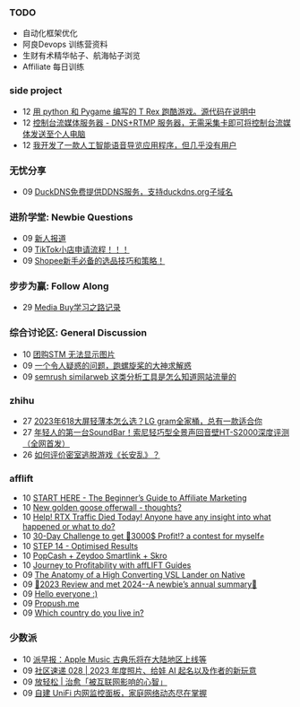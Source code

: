 ### TODO
-  自动化框架优化
-  阿良Devops 训练营资料
-  生财有术精华帖子、航海帖子浏览
-  Affiliate 每日训练

### side project
<!-- sideproject:START -->
-  12 [用 python 和 Pygame 编写的 T Rex 跑酷游戏。源代码在说明中](https://www.youtube.com/watch?v=pZySIXSelCA)
-  12 [控制台流媒体服务器 - DNS+RTMP 服务器，无需采集卡即可将控制台流媒体发送至个人电脑](https://github.com/Aioros/console-streaming-server)
-  12 [我开发了一款人工智能语音导览应用程序，但几乎没有用户](https://www.reddit.com/r/SideProject/comments/18gpp0e/ive_built_an_ai_audio_tour_app_but_have_almost_no/)<!-- sideproject:END -->


### 无忧分享
<!-- ruyo:START -->
-  09 [DuckDNS免费提供DDNS服务，支持duckdns.org子域名](https://51.ruyo.net/18593.html)<!-- ruyo:END -->

### 进阶学堂: Newbie Questions
<!-- advertcn1:START -->
-  09 [新人报道](https://www.advertcn.com/thread-113606-1-1.html)
-  09 [TikTok小店申请流程！！！](https://www.advertcn.com/thread-113604-1-1.html)
-  09 [Shopee新手必备的选品技巧和策略！](https://www.advertcn.com/thread-113603-1-1.html)<!-- advertcn1:END -->

### 步步为赢: Follow Along
<!-- advertcn2:START -->
-  29 [Media Buy学习之路记录](https://www.advertcn.com/thread-113493-1-1.html)<!-- advertcn2:END -->

### 综合讨论区: General Discussion
<!-- advertcn3:START -->
-  10 [团购STM 无法显示图片](https://www.advertcn.com/thread-113611-1-1.html)
-  09 [一个令人疑惑的问题，跑螺旋桨的大神求解惑](https://www.advertcn.com/thread-113610-1-1.html)
-  09 [semrush similarweb 这类分析工具是怎么知道网站流量的](https://www.advertcn.com/thread-113608-1-1.html)<!-- advertcn3:END -->


### zhihu
<!-- zhihu:START -->
-  27 [2023年618大屏轻薄本怎么选？LG gram全家桶，总有一款适合你](http://zhuanlan.zhihu.com/p/632641888?utm_campaign=rss&utm_medium=rss&utm_source=rss&utm_content=title)
-  27 [年轻人的第一台SoundBar！索尼轻巧型全景声回音壁HT-S2000深度评测（全网首发）](http://zhuanlan.zhihu.com/p/630990296?utm_campaign=rss&utm_medium=rss&utm_source=rss&utm_content=title)
-  26 [如何评价密室逃脱游戏《长安乱》？](http://www.zhihu.com/question/563950552/answer/3045961312?utm_campaign=rss&utm_medium=rss&utm_source=rss&utm_content=title)<!-- zhihu:END -->

### afflift
<!-- afflift:START -->
-  10 [START HERE - The Beginner’s Guide to Affiliate Marketing](https://afflift.com/f/threads/start-here-the-beginner%E2%80%99s-guide-to-affiliate-marketing.12310/)
-  10 [New golden goose offerwall - thoughts?](https://afflift.com/f/threads/new-golden-goose-offerwall-thoughts.12428/)
-  10 [Help! RTX Traffic Died Today! Anyone have any insight into what happened or what to do?](https://afflift.com/f/threads/help-rtx-traffic-died-today-anyone-have-any-insight-into-what-happened-or-what-to-do.10847/)
-  10 [30-Day Challenge to get 🎯3000$ Profit⁉ a contest for myself✊](https://afflift.com/f/threads/30-day-challenge-to-get-%F0%9F%8E%AF3000-profit%E2%81%89-a-contest-for-myself%E2%9C%8A.9419/)
-  10 [STEP 14 - Optimised Results](https://afflift.com/f/threads/step-14-optimised-results.12325/)
-  10 [PopCash + Zeydoo Smartlink + Skro](https://afflift.com/f/threads/popcash-zeydoo-smartlink-skro.12158/)
-  10 [Journey to Profitability with affLIFT Guides](https://afflift.com/f/threads/journey-to-profitability-with-afflift-guides.10148/)
-  09 [The Anatomy of a High Converting VSL Lander on Native](https://afflift.com/f/threads/the-anatomy-of-a-high-converting-vsl-lander-on-native.12415/)
-  09 [🌟2023 Review and met 2024--A newbie’s annual summary🌟](https://afflift.com/f/threads/%F0%9F%8C%9F2023-review-and-met-2024-a-newbie%E2%80%99s-annual-summary%F0%9F%8C%9F.12427/)
-  09 [Hello everyone :&rpar;](https://afflift.com/f/threads/hello-everyone.12425/)
-  09 [Propush.me](https://afflift.com/f/threads/propush-me.12367/)
-  09 [Which country do you live in?](https://afflift.com/f/threads/which-country-do-you-live-in.65/)<!-- afflift:END -->

### 少数派
<!-- sspai:START -->
-  10 [派早报：Apple Music 古典乐将在大陆地区上线等](https://sspai.com/post/85699)
-  09 [社区速递 028 | 2023 年度照片、给娃 AI 起名以及作者的新玩意](https://sspai.com/post/85689)
-  09 [放轻松 | 治愈「被互联网影响的心智」](https://sspai.com/post/85420)
-  09 [自建 UniFi 内网监控面板，家庭网络动态尽在掌握](https://sspai.com/post/85481)<!-- sspai:END -->
